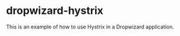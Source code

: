 dropwizard-hystrix
==================

This is an example of how to use Hystrix in a Dropwizard application. 


